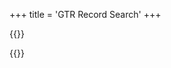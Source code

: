 +++
title = 'GTR Record Search'
+++

{{<rawhtml>}}
<script type="module" src='/toolkist/gtrrecordfinder.pages.toolkist.js'></script>
<div id="content" class='flex_content'>
    <div class='standardLeftPanel'></div>
    <div class='standardPagePanel'>
        <div id='results'>
        </div>
    </div>
</div>
{{</rawhtml>}}